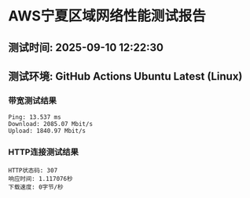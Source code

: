 # AWS宁夏区域网络性能测试报告
## 测试时间: 2025-09-10 12:22:30
## 测试环境: GitHub Actions Ubuntu Latest (Linux)

### 带宽测试结果
```
Ping: 13.537 ms
Download: 2085.07 Mbit/s
Upload: 1840.97 Mbit/s
```

### HTTP连接测试结果
```
HTTP状态码: 307
响应时间: 1.117076秒
下载速度: 0字节/秒
```

